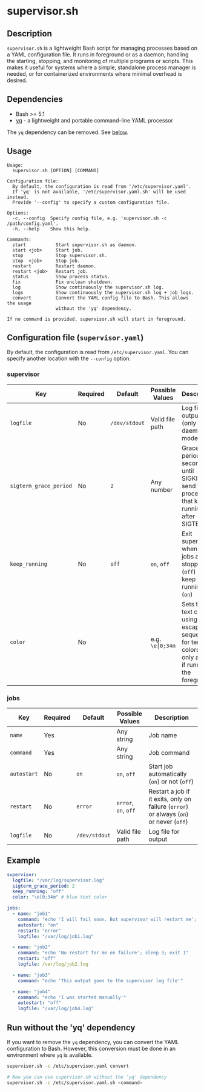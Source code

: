 # supervisor.sh

## Description

`supervisor.sh` is a lightweight Bash script for managing processes based on a YAML configuration file. It runs in foreground or as a daemon, handling the starting, stopping, and monitoring of multiple programs or scripts. This makes it useful for systems where a simple, standalone process manager is needed, or for containerized environments where minimal overhead is desired.

## Dependencies

- Bash >= 5.1
- [yq](https://github.com/mikefarah/yq) - a lightweight and portable command-line YAML processor

The `yq` dependency can be removed. See [below](#run-without-the-yq-dependency).

## Usage

```text
Usage:
  supervisor.sh [OPTION] [COMMAND]

Configuration file:
  By default, the configuration is read from '/etc/supervisor.yaml'.
  If 'yq' is not available, '/etc/supervisor.yaml.sh' will be used instead.
  Provide '--config' to specify a custom configuration file.

Options:
  -c, --config  Specify config file, e.g. 'supervisor.sh -c /path/config.yaml'.
  -h, --help    Show this help.

Commands:
  start           Start supervisor.sh as daemon.
  start <job>     Start job.
  stop            Stop supervisor.sh.
  stop  <job>     Stop job.
  restart         Restart daemon.
  restart <job>   Restart job.
  status          Show process status.
  fix             Fix unclean shutdown.
  log             Show continuously the supervisor.sh log.
  logs            Show continuously the supervisor.sh log + job logs.
  convert         Convert the YAML config file to Bash. This allows the usage
                  without the 'yq' dependency.

If no command is provided, supervisor.sh will start in foreground.
```

## Configuration file (`supervisor.yaml`)

By default, the configuration is read from `/etc/supervisor.yaml`. You can specify another location with the `--config` option.

### supervisor

Key                    | Required | Default       | Possible Values | Description
-----------------------|----------|---------------|-----------------|--------------------------------------------------------------------------------------------
`logfile`              | No       | `/dev/stdout` | Valid file path | Log file for output (only for daemon mode)
`sigterm_grace_period` | No       | `2`           | Any number      | Grace period in seconds until SIGKILL is send to processes that keeps running after SIGTERM
`keep_running`         | No       | `off`         | `on`, `off`     | Exit supervisor when all jobs are stopped (`off`) or keep running (`on`)
`color`                | No       |               | e.g. `\e[0;34m` | Sets the text color using an escape sequence for terminal colors. This only applies if running in the foreground.

### jobs

Key         | Required | Default       | Possible Values      | Description
------------|----------|---------------|----------------------|---------------------------------------------------------------------------------
`name`      | Yes      |               | Any string           | Job name
`command`   | Yes      |               | Any string           | Job command
`autostart` | No       | `on`          | `on`, `off`          | Start job automatically (`on`) or not (`off`)
`restart`   | No       | `error`       | `error`, `on`, `off` | Restart a job if it exits, only on failure (`error`) or always (`on`) or never (`off`)
`logfile`   | No       | `/dev/stdout` | Valid file path      | Log file for output

## Example

```yaml
supervisor:
  logfile: "/var/log/supervisor.log"
  sigterm_grace_period: 2
  keep_running: "off"
  color: "\e[0;34m" # blue text color

jobs:
  - name: "job1"
    command: "echo 'I will fail soon. But supervisor will restart me'; sleep 10; exit 1"
    autostart: "on"
    restart: "error"
    logfile: "/var/log/job1.log"

  - name: "job2"
    command: "echo 'No restart for me on failure'; sleep 3; exit 1"
    restart: "off"
    logfile: /var/log/job2.log

  - name: "job3"
    command: "echo 'This output goes to the supervisor log file'"

  - name: "job4"
    command: "echo 'I was started manually'"
    autostart: "off"
    logfile: "/var/log/job4.log"
```

## Run without the 'yq' dependency

If you want to remove the `yq` dependency, you can convert the YAML configuration to Bash. However, this conversion must be done in an environment where `yq` is available.

```bash
supervisor.sh -c /etc/supervisor.yaml convert

# Now you can use supervisor.sh without the 'yq' dependency
supervisor.sh -c /etc/supervisor.yaml.sh <command>
```
